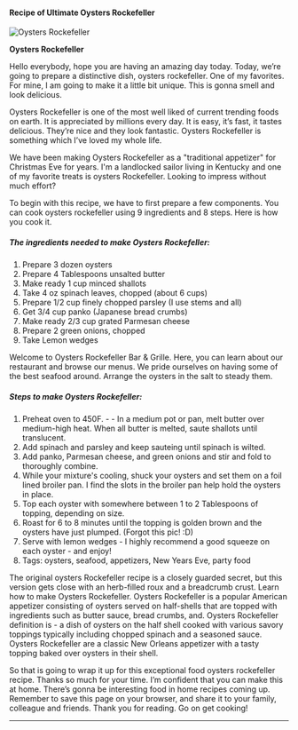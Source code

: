             

#### Recipe of Ultimate Oysters Rockefeller

![Oysters Rockefeller](https://img-global.cpcdn.com/recipes/7312825704750bb4/751x532cq70/oysters-rockefeller-recipe-main-photo.jpg)

**Oysters Rockefeller**

Hello everybody, hope you are having an amazing day today. Today, we’re going to prepare a distinctive dish, oysters rockefeller. One of my favorites. For mine, I am going to make it a little bit unique. This is gonna smell and look delicious.

Oysters Rockefeller is one of the most well liked of current trending foods on earth. It is appreciated by millions every day. It is easy, it’s fast, it tastes delicious. They’re nice and they look fantastic. Oysters Rockefeller is something which I’ve loved my whole life.

We have been making Oysters Rockefeller as a "traditional appetizer" for Christmas Eve for years. I'm a landlocked sailor living in Kentucky and one of my favorite treats is oysters Rockefeller. Looking to impress without much effort?

To begin with this recipe, we have to first prepare a few components. You can cook oysters rockefeller using 9 ingredients and 8 steps. Here is how you cook it.

##### The ingredients needed to make Oysters Rockefeller:

1.  Prepare 3 dozen oysters
2.  Prepare 4 Tablespoons unsalted butter
3.  Make ready 1 cup minced shallots
4.  Take 4 oz spinach leaves, chopped (about 6 cups)
5.  Prepare 1/2 cup finely chopped parsley (I use stems and all)
6.  Get 3/4 cup panko (Japanese bread crumbs)
7.  Make ready 2/3 cup grated Parmesan cheese
8.  Prepare 2 green onions, chopped
9.  Take Lemon wedges

Welcome to Oysters Rockefeller Bar & Grille. Here, you can learn about our restaurant and browse our menus. We pride ourselves on having some of the best seafood around. Arrange the oysters in the salt to steady them.

##### Steps to make Oysters Rockefeller:

1.  Preheat oven to 450F. - - In a medium pot or pan, melt butter over medium-high heat. When all butter is melted, saute shallots until translucent.
2.  Add spinach and parsley and keep sauteing until spinach is wilted.
3.  Add panko, Parmesan cheese, and green onions and stir and fold to thoroughly combine.
4.  While your mixture's cooling, shuck your oysters and set them on a foil lined broiler pan. I find the slots in the broiler pan help hold the oysters in place.
5.  Top each oyster with somewhere between 1 to 2 Tablespoons of topping, depending on size.
6.  Roast for 6 to 8 minutes until the topping is golden brown and the oysters have just plumped. (Forgot this pic! :D)
7.  Serve with lemon wedges - I highly recommend a good squeeze on each oyster - and enjoy!
8.  Tags: oysters, seafood, appetizers, New Years Eve, party food

The original oysters Rockefeller recipe is a closely guarded secret, but this version gets close with an herb-filled roux and a breadcrumb crust. Learn how to make Oysters Rockefeller. Oysters Rockefeller is a popular American appetizer consisting of oysters served on half-shells that are topped with ingredients such as butter sauce, bread crumbs, and. Oysters Rockefeller definition is - a dish of oysters on the half shell cooked with various savory toppings typically including chopped spinach and a seasoned sauce. Oysters Rockefeller are a classic New Orleans appetizer with a tasty topping baked over oysters in their shell.

So that is going to wrap it up for this exceptional food oysters rockefeller recipe. Thanks so much for your time. I’m confident that you can make this at home. There’s gonna be interesting food in home recipes coming up. Remember to save this page on your browser, and share it to your family, colleague and friends. Thank you for reading. Go on get cooking!

* * *